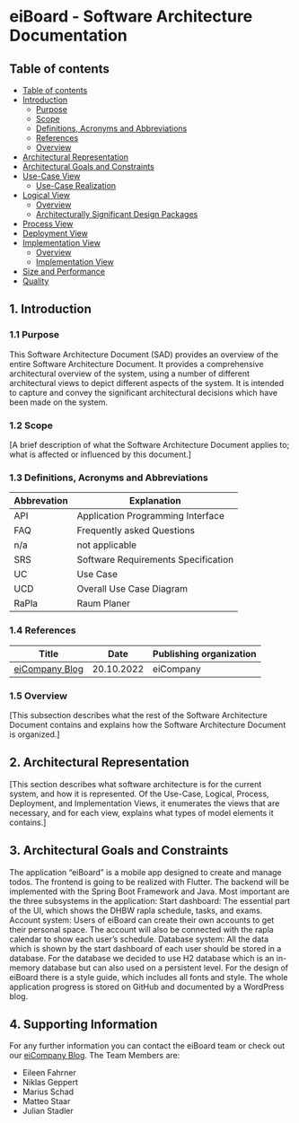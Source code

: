 # eiBoard - Software Architecture Documentation

## Table of contents
- [Table of contents](#table-of-contents)
- [Introduction](#1-introduction)
    - [Purpose](#11-purpose)
    - [Scope](#12-scope)
    - [Definitions, Acronyms and Abbreviations](#13-definitions-acronyms-and-abbreviations)
    - [References](#14-references)
    - [Overview](#15-overview)
- [Architectural Representation](#2-architectural-representation)
- [Architectural Goals and Constraints](#3-architectural-goals-and-constraints)
- [Use-Case View](#4-use-case-view)
    - [Use-Case Realization](#41-use-case-realization)
- [Logical View](#5-logical-view)
    - [Overview](#51-overview)
    - [Architecturally Significant Design Packages](#52-architecturally-significant-design-packages)
- [Process View](#6-process-view)
- [Deployment View](#7-deployment-view)
- [Implementation View](#8-implementation-view)
    - [Overview](#81-overview)
    - [Implementation View](#82-layers)
- [Size and Performance](#9-size-and-performance)
- [Quality](#11-quality)

 

## 1. Introduction
### 1.1 Purpose
This Software Architecture Document (SAD) provides an overview of the entire Software Architecture Document. It provides a comprehensive architectural overview of the system, using a number of different architectural views to depict different aspects of the system. It is intended to capture and convey the significant architectural decisions which have been made on the system.

### 1.2 Scope
[A brief description of what the Software Architecture Document applies to; what is affected or influenced by this document.]


### 1.3 Definitions, Acronyms and Abbreviations
| Abbrevation | Explanation                            |
| ----------- | -------------------------------------- |
| API         | Application Programming Interface      |
| FAQ         | Frequently asked Questions             |
| n/a         | not applicable                         |
| SRS         | Software Requirements Specification    |
| UC          | Use Case                               |
| UCD         | Overall Use Case Diagram               |
| RaPla       | Raum Planer                            |

### 1.4 References

| Title                                                              | Date       | Publishing organization   |
| -------------------------------------------------------------------|:----------:| ------------------------- |
| [eiCompany Blog](https://eicompany.wordpress.com/)                 | 20.10.2022 | eiCompany                 |


### 1.5 Overview
[This subsection describes what the rest of the Software Architecture Document contains and explains how the Software Architecture Document is organized.]
    
## 2. Architectural Representation
[This section describes what software architecture is for the current system, and how it is represented. Of the Use-Case, Logical, Process, Deployment, and Implementation Views, it enumerates the views that are necessary, and for each view, explains what types of model elements it contains.]

## 3. Architectural Goals and Constraints
The application “eiBoard” is a mobile app designed to create and manage todos. The frontend is going to be realized with Flutter. The backend will be implemented with the Spring Boot Framework and Java. Most important are the three subsystems in the application:
 Start dashboard: The essential part of the UI, which shows the DHBW rapla schedule, tasks, and exams.
Account system: Users of eiBoard can create their own accounts to get their personal space. The account will also be connected with the rapla calendar to show each user’s schedule.
Database system: All the data which is shown by the start dashboard of each user should be stored in a database. For the database we decided to use H2 database which is an in-memory database but can also used on a persistent level.
For the design of eiBoard there is a style guide, which includes all fonts and style.
The whole application progress is stored on GitHub and documented by a WordPress blog.


## 4. Supporting Information
For any further information you can contact the eiBoard team or check out our [eiCompany Blog](https://eicompany.wordpress.com/). 
The Team Members are:
- Eileen Fahrner
- Niklas Geppert
- Marius Schad
- Matteo Staar
- Julian Stadler
